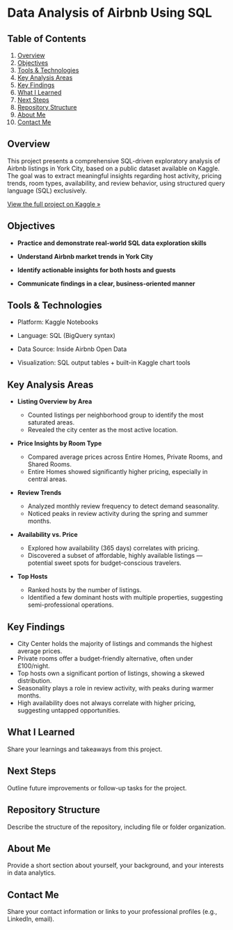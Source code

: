 # Data Analysis of Airbnb Using SQL

## Table of Contents
1. [Overview](#overview)
2. [Objectives](#objectives)
3. [Tools & Technologies](#tools--technologies)
4. [Key Analysis Areas](#key-analysis-areas)
5. [Key Findings](#key-findings)
6. [What I Learned](#what-i-learned)
7. [Next Steps](#next-steps)
8. [Repository Structure](#repository-structure)
9. [About Me](#about-me)
10. [Contact Me](#contact-me)

## Overview

This project presents a comprehensive SQL-driven exploratory analysis of Airbnb listings in York City, based on a public dataset available on Kaggle. The goal was to extract meaningful insights regarding host activity, pricing trends, room types, availability, and review behavior, using structured query language (SQL) exclusively.

[View the full project on Kaggle »](https://www.kaggle.com/code/nynkeugerard/data-analysis-of-airbnb-york-city-sql/edit/run/236854706#%F0%9F%93%88-Availability-&-Pricing-Insights)

## Objectives

- **Practice and demonstrate real-world SQL data exploration skills**

- **Understand Airbnb market trends in York City**

- **Identify actionable insights for both hosts and guests**

- **Communicate findings in a clear, business-oriented manner**

## Tools & Technologies

- Platform: Kaggle Notebooks

- Language: SQL (BigQuery syntax)

- Data Source: Inside Airbnb Open Data

- Visualization: SQL output tables + built-in Kaggle chart tools

## Key Analysis Areas


- **Listing Overview by Area**  
  - Counted listings per neighborhood group to identify the most saturated areas.  
  - Revealed the city center as the most active location.  

- **Price Insights by Room Type**  
  - Compared average prices across Entire Homes, Private Rooms, and Shared Rooms.  
  - Entire Homes showed significantly higher pricing, especially in central areas.  

- **Review Trends**  
  - Analyzed monthly review frequency to detect demand seasonality.  
  - Noticed peaks in review activity during the spring and summer months.  

- **Availability vs. Price**  
  - Explored how availability (365 days) correlates with pricing.  
  - Discovered a subset of affordable, highly available listings — potential sweet spots for budget-conscious travelers.  

- **Top Hosts**  
  - Ranked hosts by the number of listings.  
  - Identified a few dominant hosts with multiple properties, suggesting semi-professional operations.  

## Key Findings

- City Center holds the majority of listings and commands the highest average prices.
- Private rooms offer a budget-friendly alternative, often under £100/night.
- Top hosts own a significant portion of listings, showing a skewed distribution.
- Seasonality plays a role in review activity, with peaks during warmer months.
- High availability does not always correlate with higher pricing, suggesting untapped opportunities.

## What I Learned
Share your learnings and takeaways from this project.

## Next Steps
Outline future improvements or follow-up tasks for the project.

## Repository Structure
Describe the structure of the repository, including file or folder organization.

## About Me
Provide a short section about yourself, your background, and your interests in data analytics.

## Contact Me
Share your contact information or links to your professional profiles (e.g., LinkedIn, email).
